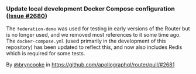 ### Update local development Docker Compose configuration  ([Issue #2680](https://github.com/apollographql/router/issues/2680))

The `federation-demo` was used for testing in early versions of the Router but is no longer used, and we removed most references to it some time ago.  The `docker-compose.yml` (used primarily in the development of this repository) has been updated to reflect this, and now also includes Redis which is required for some tests. 

By [@bryncooke](https://github.com/bryncooke) in https://github.com/apollographql/router/pull/#2681
